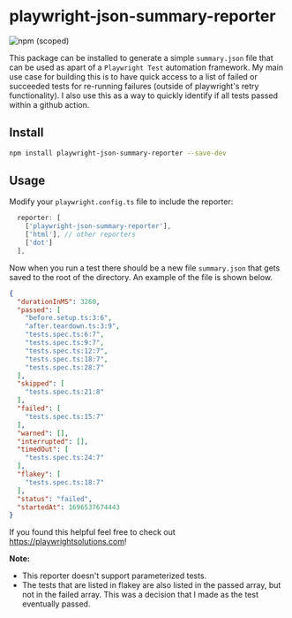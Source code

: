 # playwright-json-summary-reporter

![npm (scoped)](https://img.shields.io/npm/v/playwright-json-summary-reporter)

This package can be installed to generate a simple `summary.json` file that can be used as apart of a `Playwright Test` automation framework. My main use case for building this is to have quick access to a list of failed or succeeded tests for re-running failures (outside of playwright's retry functionality). I also use this as a way to quickly identify if all tests passed within a github action.

## Install

```bash
npm install playwright-json-summary-reporter --save-dev
```

## Usage

Modify your `playwright.config.ts` file to include the reporter:

```js
  reporter: [
    ['playwright-json-summary-reporter'],
    ['html'], // other reporters
    ['dot']
  ],
```

Now when you run a test there should be a new file `summary.json` that gets saved to the root of the directory. An example of the file is shown below.

```json
{
  "durationInMS": 3260,
  "passed": [
    "before.setup.ts:3:6",
    "after.teardown.ts:3:9",
    "tests.spec.ts:6:7",
    "tests.spec.ts:9:7",
    "tests.spec.ts:12:7",
    "tests.spec.ts:18:7",
    "tests.spec.ts:28:7"
  ],
  "skipped": [
    "tests.spec.ts:21:8"
  ],
  "failed": [
    "tests.spec.ts:15:7"
  ],
  "warned": [],
  "interrupted": [],
  "timedOut": [
    "tests.spec.ts:24:7"
  ],
  "flakey": [
    "tests.spec.ts:18:7"
  ],
  "status": "failed",
  "startedAt": 1696537674443
}
```

If you found this helpful feel free to check out <https://playwrightsolutions.com>!

**Note:** 

* This reporter doesn't support parameterized tests.
* The tests that are listed in flakey are also listed in the passed array, but not in the failed array. This was a decision that I made as the test eventually passed.
